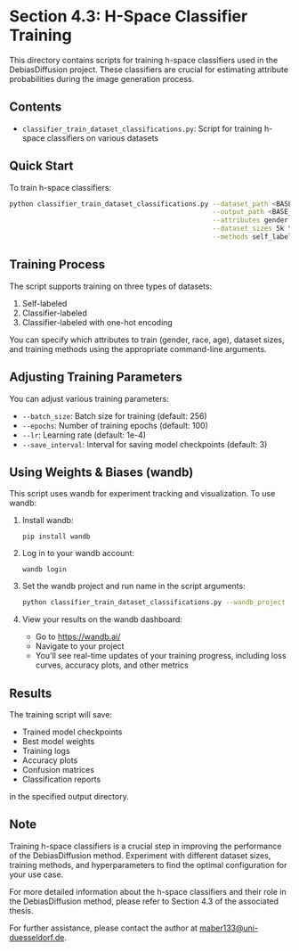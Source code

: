 # Section 4.3: H-Space Classifier Training

This directory contains scripts for training h-space classifiers used in the DebiasDiffusion project. These classifiers are crucial for estimating attribute probabilities during the image generation process.

## Contents

- `classifier_train_dataset_classifications.py`: Script for training h-space classifiers on various datasets

## Quick Start

To train h-space classifiers:

```bash
python classifier_train_dataset_classifications.py --dataset_path <BASE_DIR>/data/experiments/section_4.3/h_space_data/dataset_5k.pt \
                                                   --output_path <BASE_DIR>/results/section_4.3/h_space_classifiers \
                                                   --attributes gender race age \
                                                   --dataset_sizes 5k \
                                                   --methods self_labeled cls_labeled cls_labeled_oh
```

## Training Process

The script supports training on three types of datasets:
1. Self-labeled
2. Classifier-labeled
3. Classifier-labeled with one-hot encoding

You can specify which attributes to train (gender, race, age), dataset sizes, and training methods using the appropriate command-line arguments.

## Adjusting Training Parameters

You can adjust various training parameters:

- `--batch_size`: Batch size for training (default: 256)
- `--epochs`: Number of training epochs (default: 100)
- `--lr`: Learning rate (default: 1e-4)
- `--save_interval`: Interval for saving model checkpoints (default: 3)

## Using Weights & Biases (wandb)

This script uses wandb for experiment tracking and visualization. To use wandb:

1. Install wandb:
   ```
   pip install wandb
   ```

2. Log in to your wandb account:
   ```
   wandb login
   ```

3. Set the wandb project and run name in the script arguments:
   ```bash
   python classifier_train_dataset_classifications.py --wandb_project "h_space_classifiers" --wandb_name "experiment_1"
   ```

4. View your results on the wandb dashboard:
   - Go to https://wandb.ai/
   - Navigate to your project
   - You'll see real-time updates of your training progress, including loss curves, accuracy plots, and other metrics

## Results

The training script will save:

- Trained model checkpoints
- Best model weights
- Training logs
- Accuracy plots
- Confusion matrices
- Classification reports

in the specified output directory.

## Note

Training h-space classifiers is a crucial step in improving the performance of the DebiasDiffusion method. Experiment with different dataset sizes, training methods, and hyperparameters to find the optimal configuration for your use case.

For more detailed information about the h-space classifiers and their role in the DebiasDiffusion method, please refer to Section 4.3 of the associated thesis.

For further assistance, please contact the author at [maber133@uni-duesseldorf.de](maber133@uni-duesseldorf.de).
